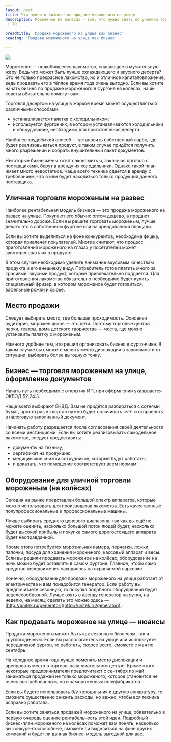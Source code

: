 ```yaml
---
layout: post 
title: Что нужно в бизнесе по продаже мороженого на улице
description: Мороженое на колесах - все, что нужно знать об уличной торговле, бизнес-план, оборудование
 | TR

breadtitle: 'Продажа мороженого на улице как бизнес'
heading: 'Продажа мороженого на улице как бизнес'

--- 
```

![](https://trendia.vip/images/morozhenoe-na-ulice.jpg)

Мороженое — полюбившееся лакомство, спасающее в мучительную жару. Ведь что может быть лучше охлаждающего и вкусного десерта? Это не только прекрасное лакомство, но и отличное капиталовложение, ведь продавать его в тёплое время года очень выгодно. Если вы хотите начать бизнес по продаже мороженого в фургоне на колёсах, наши советы обязательно помогут вам.

Торговля десертом на улице в жаркое время может осуществляться различными способами:

* устанавливается палатка с холодильником;
* используется фургончик, в котором устанавливаются холодильники и оборудование, необходимо для приготовления десерта.

Наиболее трудоёмкий способ — установить собственный ларёк, где будет реализовываться продукт, в таком случае придётся получить много разрешений и собрать внушительный пакет документов.

Некоторые бизнесмены хотят сэкономить и, заключая договор с поставщиками, берут в аренду их холодильники. Однако такой план имеет много недостатков. Чаще всего техника сдаётся в аренду с требованием, что в нём будет находиться только продукция данного поставщика.

## Уличная торговля мороженым на развес

Наиболее рентабельная модель бизнеса — это продажа мороженого на развес на улице. Покупают его обычно оптом дешёво, а продают значительно дороже. Если вы решите торговать мороженым, лучше делать это в собственном фургоне или на арендованной площади.

Если вы хотите выделиться на фоне конкурентов, необходима фишка, которая привлечёт покупателей. Многие считают, что процесс приготовления мороженого на глазах у посетителей может заинтересовать их в продукте.

В этом случае необходимо уделить внимание вкусовым качествам продукта и его внешнему виду. Потребитель готов платить много за красивый, вкусный продукт, который привлекательно поддаётся. Для приготовления лакомства обязательно необходимо будет купить специальный фризер, в котором мороженое будет готовиться, вафельные рожки и сырьё.

## Место продажи

Следует выбирать место, где большая проходимость. Основная аудитория, мороженщиков — это дети. Поэтому торговые центры, парки, театры, дома детского творчества — места, где можно установить палатку с мороженым.

Намного удобнее тем, кто решил организовать бизнес в фургончике. В таком случае вы сможете менять место дислокации в зависимости от ситуации, выбирать более выгодную точку.

## Бизнес — торговля мороженым на улице, оформление документов

Начать путь необходимо с открытия ИП, при оформлении указывается ОКВЭД 52.24.3.

Чаще всего выбирают ЕНВД. Вам не придётся разбираться с сотнями бумаг, просто раз в квартал нужно будет оплачивать счёт и отправлять в налоговую заполненный документ.

Начинать работу разрешается после согласования своей деятельности со всеми инстанциями. Если вы хотите реализовывать самодельное лакомство, следует предоставить:

* документы на технику;
* сертификат на продукцию;
* медицинские книжки сотрудников, которые будут работать;
* и доказать, что помещение соответствует всем нормам.

## Оборудование для уличной торговли мороженым (на колёсах)

Сегодня на рынке представлен большой спектр аппаратов, которые можно использовать для производства лакомства. Есть качественные полупрофессиональные и профессиональные машины.

Лучше выбирать среднего ценового диапазона, так как вы ещё не можете оценить, насколько большой поток людей будет, насколько будет высокой прибыль и покупка самого дорогостоящего аппарата будет неоправданной.

Кроме этого потребуется морозильная камера, перчатки, ложки, палочки, посуда для хранения мороженого, кассовый аппарат и весы. Если вы решили продавать мороженое на колёсах, оборудование на ночь можно будет оставлять в самом фургоне. Главное, чтобы само средство передвижения находилось на охраняемой парковке.

Конечно, оборудование для продажи мороженого на улице работает от электричества и вам понадобится генератор. Если работу вы предпочитаете сезонную, то покупка подобного оборудования будет нецелесообразной. Лучше взять в аренду генератор на сутки, на неделю, на месяц, сделать это можно здесь — [http://unitek.ru/generatori](http://unitek.ru/generatori) .

## Как продавать мороженое на улице — нюансы

Продажа мороженого может быть как сезонным бизнесом, так и круглогодичным. Если вы располагаетесь на улице или используете передвижной фургон, то работать, скорее всего, сможете с мая по сентябрь.

На холодное время года лучше поменять место дислокации и арендовать место в торгово-развлекательном центре. Кроме этого некоторые предприниматели предпочитают с сентября по май заниматься продажей не только мороженого, которое становится не очень востребованным, но и замороженных полуфабрикатов.

Если вы будете использовать б/у холодильник и другую аппаратуру, то сможете существенно снизить расходы, но важно, чтобы вся техника исправно работала.

Если вы хотите заняться продажей мороженого на улице, обязательно в первую очередь оцените рентабельность этой идеи. Подробный бизнес-план мороженого на колёсах поможет вам понять, насколько вы конкурентоспособные, сможете ли выделиться на фоне других компаний и будет ли данная бизнес-модель выгодной для вас.





